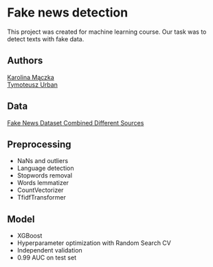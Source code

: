 # Fake news detection
This project was created for machine learning course. Our task was to detect texts with fake data.

## Authors
[Karolina Mączka](https://github.com/KarolinaMaczka)<br>
[Tymoteusz Urban](https://github.com/tymsoncyferki)

## Data
[Fake News Dataset Combined Different Sources](https://www.kaggle.com/datasets/mohammadaflahkhan/fake-news-dataset-combined-different-sources)

## Preprocessing

- NaNs and outliers
- Language detection
- Stopwords removal
- Words lemmatizer
- CountVectorizer
- TfidfTransformer

## Model

- XGBoost
- Hyperparameter optimization with Random Search CV
- Independent validation
- 0.99 AUC on test set
